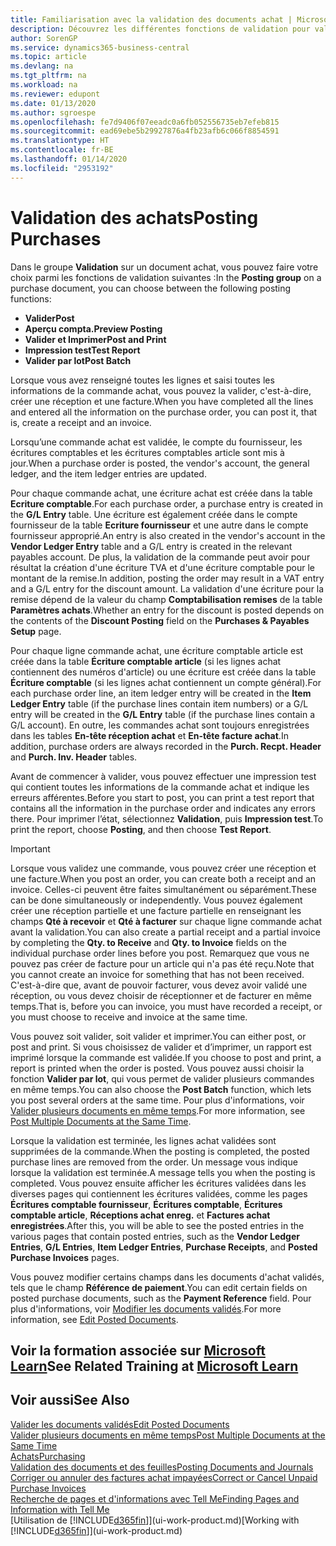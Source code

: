 ```yaml
---
title: Familiarisation avec la validation des documents achat | Microsoft Docs
description: Découvrez les différentes fonctions de validation pour valider les documents achat et comment mettre à jour les documents validés.
author: SorenGP
ms.service: dynamics365-business-central
ms.topic: article
ms.devlang: na
ms.tgt_pltfrm: na
ms.workload: na
ms.reviewer: edupont
ms.date: 01/13/2020
ms.author: sgroespe
ms.openlocfilehash: fe7d9406f07eeadc0a6fb052556735eb7efeb815
ms.sourcegitcommit: ead69ebe5b29927876a4fb23afb6c066f8854591
ms.translationtype: HT
ms.contentlocale: fr-BE
ms.lasthandoff: 01/14/2020
ms.locfileid: "2953192"
---
```

# <a name="posting-purchases"></a><span data-ttu-id="a9405-103">Validation des achats</span><span class="sxs-lookup"><span data-stu-id="a9405-103">Posting Purchases</span></span>
<span data-ttu-id="a9405-104">Dans le groupe **Validation** sur un document achat, vous pouvez faire votre choix parmi les fonctions de validation suivantes :</span><span class="sxs-lookup"><span data-stu-id="a9405-104">In the **Posting group** on a purchase document, you can choose between the following posting functions:</span></span>

* <span data-ttu-id="a9405-105">**Valider**</span><span class="sxs-lookup"><span data-stu-id="a9405-105">**Post**</span></span>
* <span data-ttu-id="a9405-106">**Aperçu compta.**</span><span class="sxs-lookup"><span data-stu-id="a9405-106">**Preview Posting**</span></span>
* <span data-ttu-id="a9405-107">**Valider et Imprimer**</span><span class="sxs-lookup"><span data-stu-id="a9405-107">**Post and Print**</span></span>
* <span data-ttu-id="a9405-108">**Impression test**</span><span class="sxs-lookup"><span data-stu-id="a9405-108">**Test Report**</span></span>
* <span data-ttu-id="a9405-109">**Valider par lot**</span><span class="sxs-lookup"><span data-stu-id="a9405-109">**Post Batch**</span></span>

<span data-ttu-id="a9405-110">Lorsque vous avez renseigné toutes les lignes et saisi toutes les informations de la commande achat, vous pouvez la valider, c'est-à-dire, créer une réception et une facture.</span><span class="sxs-lookup"><span data-stu-id="a9405-110">When you have completed all the lines and entered all the information on the purchase order, you can post it, that is, create a receipt and an invoice.</span></span>

<span data-ttu-id="a9405-111">Lorsqu’une commande achat est validée, le compte du fournisseur, les écritures comptables et les écritures comptables article sont mis à jour.</span><span class="sxs-lookup"><span data-stu-id="a9405-111">When a purchase order is posted, the vendor's account, the general ledger, and the item ledger entries are updated.</span></span>

<span data-ttu-id="a9405-112">Pour chaque commande achat, une écriture achat est créée dans la table **Ecriture comptable**.</span><span class="sxs-lookup"><span data-stu-id="a9405-112">For each purchase order, a purchase entry is created in the **G/L Entry** table.</span></span> <span data-ttu-id="a9405-113">Une écriture est également créée dans le compte fournisseur de la table **Ecriture fournisseur** et une autre dans le compte fournisseur approprié.</span><span class="sxs-lookup"><span data-stu-id="a9405-113">An entry is also created in the vendor's account in the **Vendor Ledger Entry** table and a G/L entry is created in the relevant payables account.</span></span> <span data-ttu-id="a9405-114">De plus, la validation de la commande peut avoir pour résultat la création d'une écriture TVA et d'une écriture comptable pour le montant de la remise.</span><span class="sxs-lookup"><span data-stu-id="a9405-114">In addition, posting the order may result in a VAT entry and a G/L entry for the discount amount.</span></span> <span data-ttu-id="a9405-115">La validation d'une écriture pour la remise dépend de la valeur du champ **Comptabilisation remises** de la table **Paramètres achats**.</span><span class="sxs-lookup"><span data-stu-id="a9405-115">Whether an entry for the discount is posted depends on the contents of the **Discount Posting** field on the **Purchases & Payables Setup** page.</span></span>

<span data-ttu-id="a9405-116">Pour chaque ligne commande achat, une écriture comptable article est créée dans la table **Écriture comptable article** (si les lignes achat contiennent des numéros d'article) ou une écriture est créée dans la table **Écriture comptable** (si les lignes achat contiennent un compte général).</span><span class="sxs-lookup"><span data-stu-id="a9405-116">For each purchase order line, an item ledger entry will be created in the **Item Ledger Entry** table (if the purchase lines contain item numbers) or a G/L entry will be created in the **G/L Entry** table (if the purchase lines contain a G/L account).</span></span> <span data-ttu-id="a9405-117">En outre, les commandes achat sont toujours enregistrées dans les tables **En-tête réception achat** et **En-tête facture achat**.</span><span class="sxs-lookup"><span data-stu-id="a9405-117">In addition, purchase orders are always recorded in the **Purch. Recpt. Header** and **Purch. Inv. Header** tables.</span></span>

<span data-ttu-id="a9405-118">Avant de commencer à valider, vous pouvez effectuer une impression test qui contient toutes les informations de la commande achat et indique les erreurs afférentes.</span><span class="sxs-lookup"><span data-stu-id="a9405-118">Before you start to post, you can print a test report that contains all the information in the purchase order and indicates any errors there.</span></span> <span data-ttu-id="a9405-119">Pour imprimer l’état, sélectionnez **Validation**, puis **Impression test**.</span><span class="sxs-lookup"><span data-stu-id="a9405-119">To print the report, choose **Posting**, and then choose **Test Report**.</span></span>

> [!IMPORTANT]  
>   <span data-ttu-id="a9405-120">Lorsque vous validez une commande, vous pouvez créer une réception et une facture.</span><span class="sxs-lookup"><span data-stu-id="a9405-120">When you post an order, you can create both a receipt and an invoice.</span></span> <span data-ttu-id="a9405-121">Celles-ci peuvent être faites simultanément ou séparément.</span><span class="sxs-lookup"><span data-stu-id="a9405-121">These can be done simultaneously or independently.</span></span> <span data-ttu-id="a9405-122">Vous pouvez également créer une réception partielle et une facture partielle en renseignant les champs **Qté à recevoir** et **Qté à facturer** sur chaque ligne commande achat avant la validation.</span><span class="sxs-lookup"><span data-stu-id="a9405-122">You can also create a partial receipt and a partial invoice by completing the **Qty. to Receive** and **Qty. to Invoice** fields on the individual purchase order lines before you post.</span></span> <span data-ttu-id="a9405-123">Remarquez que vous ne pouvez pas créer de facture pour un article qui n'a pas été reçu.</span><span class="sxs-lookup"><span data-stu-id="a9405-123">Note that you cannot create an invoice for something that has not been received.</span></span> <span data-ttu-id="a9405-124">C'est-à-dire que, avant de pouvoir facturer, vous devez avoir validé une réception, ou vous devez choisir de réceptionner et de facturer en même temps.</span><span class="sxs-lookup"><span data-stu-id="a9405-124">That is, before you can invoice, you must have recorded a receipt, or you must choose to receive and invoice at the same time.</span></span>

<span data-ttu-id="a9405-125">Vous pouvez soit valider, soit valider et imprimer.</span><span class="sxs-lookup"><span data-stu-id="a9405-125">You can either post, or post and print.</span></span> <span data-ttu-id="a9405-126">Si vous choisissez de valider et d’imprimer, un rapport est imprimé lorsque la commande est validée.</span><span class="sxs-lookup"><span data-stu-id="a9405-126">If you choose to post and print, a report is printed when the order is posted.</span></span> <span data-ttu-id="a9405-127">Vous pouvez aussi choisir la fonction **Valider par lot**, qui vous permet de valider plusieurs commandes en même temps.</span><span class="sxs-lookup"><span data-stu-id="a9405-127">You can also choose the **Post Batch** function, which lets you post several orders at the same time.</span></span> <span data-ttu-id="a9405-128">Pour plus d'informations, voir [Valider plusieurs documents en même temps](ui-batch-posting.md).</span><span class="sxs-lookup"><span data-stu-id="a9405-128">For more information, see [Post Multiple Documents at the Same Time](ui-batch-posting.md).</span></span>

<span data-ttu-id="a9405-129">Lorsque la validation est terminée, les lignes achat validées sont supprimées de la commande.</span><span class="sxs-lookup"><span data-stu-id="a9405-129">When the posting is completed, the posted purchase lines are removed from the order.</span></span> <span data-ttu-id="a9405-130">Un message vous indique lorsque la validation est terminée.</span><span class="sxs-lookup"><span data-stu-id="a9405-130">A message tells you when the posting is completed.</span></span> <span data-ttu-id="a9405-131">Vous pouvez ensuite afficher les écritures validées dans les diverses pages qui contiennent les écritures validées, comme les pages **Écritures comptable fournisseur**, **Écritures comptable**, **Écritures comptable article**, **Réceptions achat enreg.** et **Factures achat enregistrées**.</span><span class="sxs-lookup"><span data-stu-id="a9405-131">After this, you will be able to see the posted entries in the various pages that contain posted entries, such as the **Vendor Ledger Entries**, **G/L Entries**, **Item Ledger Entries**, **Purchase Receipts**, and **Posted Purchase Invoices** pages.</span></span>

<span data-ttu-id="a9405-132">Vous pouvez modifier certains champs dans les documents d'achat validés, tels que le champ **Référence de paiement**.</span><span class="sxs-lookup"><span data-stu-id="a9405-132">You can edit certain fields on posted purchase documents, such as the **Payment Reference** field.</span></span> <span data-ttu-id="a9405-133">Pour plus d'informations, voir [Modifier les documents validés](across-edit-posted-document.md).</span><span class="sxs-lookup"><span data-stu-id="a9405-133">For more information, see [Edit Posted Documents](across-edit-posted-document.md).</span></span>

## <a name="see-related-training-at-microsoft-learnlearnmodulesreceive-invoice-dynamics-d365-business-centralindex"></a><span data-ttu-id="a9405-134">Voir la formation associée sur [Microsoft Learn](/learn/modules/receive-invoice-dynamics-d365-business-central/index)</span><span class="sxs-lookup"><span data-stu-id="a9405-134">See Related Training at [Microsoft Learn](/learn/modules/receive-invoice-dynamics-d365-business-central/index)</span></span>

## <a name="see-also"></a><span data-ttu-id="a9405-135">Voir aussi</span><span class="sxs-lookup"><span data-stu-id="a9405-135">See Also</span></span>
[<span data-ttu-id="a9405-136">Valider les documents validés</span><span class="sxs-lookup"><span data-stu-id="a9405-136">Edit Posted Documents</span></span>](across-edit-posted-document.md)  
[<span data-ttu-id="a9405-137">Valider plusieurs documents en même temps</span><span class="sxs-lookup"><span data-stu-id="a9405-137">Post Multiple Documents at the Same Time</span></span>](ui-batch-posting.md)  
[<span data-ttu-id="a9405-138">Achats</span><span class="sxs-lookup"><span data-stu-id="a9405-138">Purchasing</span></span>](purchasing-manage-purchasing.md)  
[<span data-ttu-id="a9405-139">Validation des documents et des feuilles</span><span class="sxs-lookup"><span data-stu-id="a9405-139">Posting Documents and Journals</span></span>](ui-post-documents-journals.md)  
[<span data-ttu-id="a9405-140">Corriger ou annuler des factures achat impayées</span><span class="sxs-lookup"><span data-stu-id="a9405-140">Correct or Cancel Unpaid Purchase Invoices</span></span>](purchasing-how-correct-cancel-unpaid-purchase-invoices.md)  
[<span data-ttu-id="a9405-141">Recherche de pages et d'informations avec Tell Me</span><span class="sxs-lookup"><span data-stu-id="a9405-141">Finding Pages and Information with Tell Me</span></span>](ui-search.md)  
<span data-ttu-id="a9405-142">[Utilisation de [!INCLUDE[d365fin](includes/d365fin_md.md)]](ui-work-product.md)</span><span class="sxs-lookup"><span data-stu-id="a9405-142">[Working with [!INCLUDE[d365fin](includes/d365fin_md.md)]](ui-work-product.md)</span></span>
